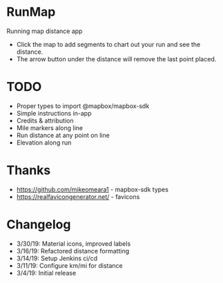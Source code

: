 # RunMap
Running map distance app
- Click the map to add segments to chart out your run and see the distance.
- The arrow button under the distance will remove the last point placed.

# TODO
- Proper types to import @mapbox/mapbox-sdk
- Simple instructions in-app
- Credits & attribution
- Mile markers along line
- Run distance at any point on line
- Elevation along run

# Thanks
- https://github.com/mikeomeara1 - mapbox-sdk types
- https://realfavicongenerator.net/ - favicons

# Changelog
- 3/30/19: Material icons, improved labels
- 3/16/19: Refactored distance formatting
- 3/14/19: Setup Jenkins ci/cd
- 3/11/19: Configure km/mi for distance
- 3/4/19: Initial release
